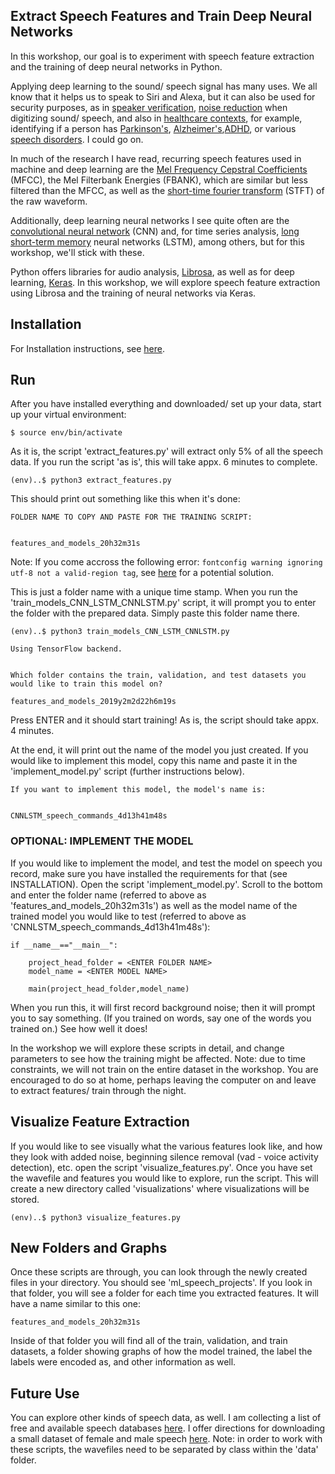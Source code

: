## Extract Speech Features and Train Deep Neural Networks

In this workshop, our goal is to experiment with speech feature extraction and the training of deep neural networks in Python.

Applying deep learning to the sound/ speech signal has many uses. We all know that it helps us to speak to Siri and Alexa, but it can also be used for security purposes, as in <a href="https://www.isca-speech.org/archive/interspeech_2015/papers/i15_2097.pdf">speaker verification</a>, <a href="https://people.xiph.org/~jm/demo/rnnoise/">noise reduction</a> when digitizing sound/ speech, and also in <a href="https://www.dw.com/en/voice-analysis-an-objective-diagnostic-tool-based-on-flawed-algorithms/a-17187057">healthcare contexts</a>, for example, identifying if a person has <a href="https://reader.elsevier.com/reader/sd/pii/S0952197618302045?token=B98CE82B0BE713AAA0653D37DF51401344710FD653E675D0900D0CE77C54070FD8AFBFBE1FB174169031EF17FCA7232C">Parkinson's</a>, <a href="https://ac.els-cdn.com/S2352872915000160/1-s2.0-S2352872915000160-main.pdf?_tid=d04d9cc3-f992-4820-af98-f083c847c322&acdnat=1549408007_fe358db560e7df5618e8d68875824413">Alzheimer's</a>,<a href="https://www.theverge.com/2014/7/17/5912491/diagnosing-sound-scientists-voice-recordings-Parkinsons-ADHD-Alzheimers">ADHD</a>, or various <a href="https://www.isca-speech.org/archive/Interspeech_2018/pdfs/1351.pdf">speech disorders</a>. I could go on.

In much of the research I have read, recurring speech features used in machine and deep learning are the <a href="http://practicalcryptography.com/miscellaneous/machine-learning/guide-mel-frequency-cepstral-coefficients-mfccs/">Mel Frequency Cepstral Coefficients</a> (MFCC), the Mel Filterbank Energies (FBANK), which are similar but less filtered than the MFCC, as well as the <a href="https://ccrma.stanford.edu/~jos/sasp/Short_Time_Fourier_Transform.html">short-time fourier transform</a> (STFT) of the raw waveform. 

Additionally, deep learning neural networks I see quite often are the <a href="https://ujjwalkarn.me/2016/08/11/intuitive-explanation-convnets/">convolutional neural network</a> (CNN) and, for time series analysis, <a href="http://colah.github.io/posts/2015-08-Understanding-LSTMs/">long short-term memory</a> neural networks (LSTM), among others, but for this workshop, we'll stick with these.

Python offers libraries for audio analysis, <a href="https://librosa.github.io/">Librosa</a>, as well as for deep learning, <a href="https://keras.io/">Keras</a>. In this workshop, we will explore speech feature extraction using Librosa and the training of neural networks via Keras.

## Installation

For Installation instructions, see <a href="https://github.com/a-n-rose/Build-CNN-or-LSTM-or-CNNLSTM-with-speech-features/blob/master/INSTALLATION.md">here</a>.

## Run

After you have installed everything and downloaded/ set up your data, start up your virtual environment:

```
$ source env/bin/activate
```

As it is, the script 'extract_features.py' will extract only 5% of all the speech data. If you run the script 'as is', this will take appx. 6 minutes to complete.

```
(env)..$ python3 extract_features.py
```

This should print out something like this when it's done:

```
FOLDER NAME TO COPY AND PASTE FOR THE TRAINING SCRIPT:


features_and_models_20h32m31s

```

Note: If you come accross the following error: `fontconfig warning ignoring utf-8 not a valid-region tag`, see [here](https://stackoverflow.com/questions/24712158/how-to-solve-imagemagicks-fontconfig-warning-ignoring-utf-8-not-a-valid-regi) for a potential solution.

This is just a folder name with a unique time stamp. When you run the 'train_models_CNN_LSTM_CNNLSTM.py' script, it will prompt you to enter the folder with the prepared data. Simply paste this folder name there.

```
(env)..$ python3 train_models_CNN_LSTM_CNNLSTM.py

Using TensorFlow backend.


Which folder contains the train, validation, and test datasets you would like to train this model on?

features_and_models_2019y2m2d22h6m19s

```

Press ENTER and it should start training! As is, the script should take appx. 4 minutes.

At the end, it will print out the name of the model you just created. If you would like to implement this model, copy this name and paste it in the 'implement_model.py' script (further instructions below).

```
If you want to implement this model, the model's name is:


CNNLSTM_speech_commands_4d13h41m48s

```

### OPTIONAL: IMPLEMENT THE MODEL

If you would like to implement the model, and test the model on speech you record, make sure you have installed the requirements for that (see INSTALLATION). Open the script 'implement_model.py'. Scroll to the bottom and enter the folder name (referred to above as 'features_and_models_20h32m31s') as well as the model name of the trained model you would like to test (referred to above as 'CNNLSTM_speech_commands_4d13h41m48s'):

```
if __name__=="__main__":
    
    project_head_folder = <ENTER FOLDER NAME>
    model_name = <ENTER MODEL NAME>
    
    main(project_head_folder,model_name)

```

When you run this, it will first record background noise; then it will prompt you to say something. (If you trained on words, say one of the words you trained on.) See how well it does!

In the workshop we will explore these scripts in detail, and change parameters to see how the training might be affected. Note: due to time constraints, we will not train on the entire dataset in the workshop. You are encouraged to do so at home, perhaps leaving the computer on and leave to extract features/ train through the night.

## Visualize Feature Extraction

If you would like to see visually what the various features look like, and how they look with added noise, beginning silence removal (vad - voice activity detection), etc. open the script 'visualize_features.py'. Once you have set the wavefile and features you would like to explore, run the script. This will create a new directory called 'visualizations' where visualizations will be stored. 

```
(env)..$ python3 visualize_features.py
```

## New Folders and Graphs

Once these scripts are through, you can look through the newly created files in your directory. You should see 'ml_speech_projects'. If you look in that folder, you will see a folder for each time you extracted features. It will have a name similar to this one:

```
features_and_models_20h32m31s
```

Inside of that folder you will find all of the train, validation, and train datasets, a folder showing graphs of how the model trained, the label the labels were encoded as, and other information as well.


## Future Use

You can explore other kinds of speech data, as well. I am collecting a list of free and available speech databases <a href="https://a-n-rose.github.io/2019/01/06/resources-publicly-available-speech-databases.html">here</a>. I offer directions for downloading a small dataset of female and male speech <a href="https://a-n-rose.github.io/2019/01/31/small-female-male-speech-data.html">here</a>. Note: in order to work with these scripts, the wavefiles need to be separated by class within the 'data' folder.
